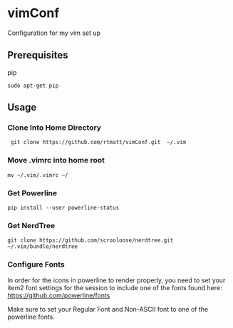 # vimConf
Configuration for my vim set up
## Prerequisites
pip
```
sudo apt-get pip
```


## Usage
### Clone Into Home Directory
```
 git clone https://github.com/rtmatt/vimConf.git  ~/.vim
 ```
### Move .vimrc into home root
```
mv ~/.vim/.vimrc ~/
```
### Get Powerline
```
pip install --user powerline-status
```
### Get NerdTree
```
git clone https://github.com/scrooloose/nerdtree.git ~/.vim/bundle/nerdtree
```
### Configure Fonts
In order for the icons in powerline to render properly, you need to set your item2 font settings for the session to include one of the fonts found here:
https://github.com/powerline/fonts

Make sure to set your Regular Font and Non-ASCII font to one of the powerline fonts.
